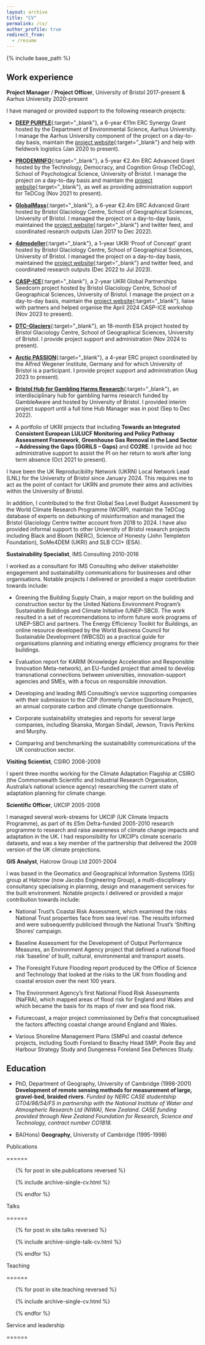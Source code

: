 ```yaml
---
layout: archive
title: "CV"
permalink: /cv/
author_profile: true
redirect_from:
  - /resume
---
```


{% include base_path %}

## Work experience

**Project Manager** / **Project Officer**, University of Bristol 2017-present & Aarhus University 2020-present

I have managed or provided support to the following research projects:

- [**DEEP PURPLE**](https://cordis.europa.eu/project/id/856416){:target="_blank"}, a 6-year €11m ERC Synergy Grant hosted by the Department of Environmental Science, Aarhus University. I manage the Aarhus University component of the project on a day-to-day basis, maintain the [project website](https://www.deeppurple-ercsyg.eu/){:target="_blank"} and help with fieldwork logistics (Jan 2020 to present).

- [**PRODEMINFO**](https://cordis.europa.eu/project/id/101020961){:target="_blank"}, a 5-year €2.4m ERC Advanced Grant hosted by the Technology, Democracy, and Cognition Group (TeDCog), School of Psychological Science, University of Bristol. I manage the project on a day-to-day basis and maintain the [project website](https://sks.to/prodeminfo){:target="_blank"}, as well as providing administration support for TeDCog (Nov 2021 to present).

- [**GlobalMass**](https://cordis.europa.eu/project/id/694188){:target="_blank"}, a 6-year €2.4m ERC Advanced Grant hosted by Bristol Glaciology Centre, School of Geographical Sciences, University of Bristol. I managed the project on a day-to-day basis, maintained the [project website](https://www.globalmass.eu/){:target="_blank"} and twitter feed, and coordinated research outputs (Jan 2017 to Dec 2022).

- [**4dmodeller**](https://gtr.ukri.org/projects?ref=EP%2FX022641%2F1){:target="_blank"}, a 1-year UKRI ‘Proof of Concept’ grant hosted by Bristol Glaciology Centre, School of Geographical Sciences, University of Bristol. I managed the project on a day-to-day basis, maintained the [project website](https://www.globalmass.eu/4dmodeller/){:target="_blank"} and twitter feed, and coordinated research outputs (Dec 2022 to Jul 2023).

- [**CASP-ICE**](https://gtr.ukri.org/projects?ref=NE%2FY002636%2F1){:target="_blank"}, a 2-year UKRI Global Partnerships Seedcorn project hosted by Bristol Glaciology Centre, School of Geographical Sciences, University of Bristol. I manage the project on a day-to-day basis, maintain the [project website](https://microlabbristol.org/casp-ice/){:target="_blank"}, liaise with partners and helped organise the April 2024 CASP-ICE workshop (Nov 2023 to present).

- [**DTC-Glaciers**](https://dtcglaciers.org/){:target="_blank"}, an 18-month ESA project hosted by Bristol Glaciology Centre, School of Geographical Sciences, University of Bristol. I provide project support and administration (Nov 2024 to present).

- [**Arctic PASSION**](https://arcticpassion.eu/){:target="_blank"}, a 4-year ERC project coordinated by the Alfred Wegener Institute, Germany and for which University of Bristol is a participant. I provide project support and administration (Aug 2023 to present).

- [**Bristol Hub for Gambling Harms Research**](https://www.bristol.ac.uk/research/groups/gambling-harms/){:target="_blank"}, an interdisciplinary hub for gambling harms research funded by GambleAware and hosted by University of Bristol. I provided interim project support until a full time Hub Manager was in post (Sep to Dec 2022).

- A portfolio of UKRI projects that including **Towards an Integrated Consistent European LULUCF Monitoring and Policy Pathway Assessment Framework**,  **Greenhouse Gas Removal in the Land Sector – Addressing the Gaps (GGRiLS – Gaps)** and **CO2RE**. I provide ad hoc administrative support to assist the PI on her return to work after long term absence (Oct 2021 to present).

I have been the UK Reproducibility Network (UKRN) Local Network Lead (LNL) for the University of Bristol since January 2024. This requires me to act as the point of contact for UKRN and promote their aims and activities within the University of Bristol.

In addition, I contributed to the first Global Sea Level Budget Assessment by the World Climate Research Programme (WCRP), maintain the TeDCog database of experts on debunking of misinformation and managed the Bristol Glaciology Centre twitter account from 2018 to 2024. I have also provided informal support to other University of Bristol research projects including Black and Bloom (NERC), Science of Honesty (John Templeton Foundation), SoMe4DEM (UKRI) and SLB CCI+ (ESA).

**Sustainability Specialist**, IMS Consulting 2010-2016

I worked as a consultant for IMS Consulting who deliver stakeholder engagement and sustainability communications for businesses and other organisations. Notable projects I delivered or provided a major contribution towards include:

- Greening the Building Supply Chain, a major report on the building and construction sector by the United Nations Environment Program’s Sustainable Buildings and Climate Initiative (UNEP-SBCI). The work resulted in a set of recommendations to inform future work programs of UNEP-SBCI and partners.
  The Energy Efficiency Toolkit for Buildings, an online resource developed by the World Business Council for Sustainable Development (WBCSD) as a practical guide for organisations planning and initiating energy efficiency programs for their buildings.

- Evaluation report for KARIM (Knowledge Acceleration and Responsible Innovation Meta-network), an EU-funded project that aimed to develop transnational connections between universities, innovation-support agencies and SMEs, with a focus on responsible innovation.

- Developing and leading IMS Consulting’s service supporting companies with their submission to the CDP (formerly Carbon Disclosure Project), an annual corporate carbon and climate change questionnaire.

- Corporate sustainability strategies and reports for several large companies, including Skanska, Morgan Sindall, Jewson, Travis Perkins and Murphy.

- Comparing and benchmarking the sustainability communications of the UK construction sector.

**Visiting Scientist**, CSIRO 2008-2009

I spent three months working for the Climate Adaptation Flagship at CSIRO (the Commonwealth Scientific and Industrial Research Organisation, Australia’s national science agency) researching the current state of adaptation planning for climate change.

**Scientific Officer**, UKCIP 2005-2008

I managed several work-streams for UKCIP (UK Climate Impacts Programme), as part of its £5m Defra-funded 2005-2010 research programme to research and raise awareness of climate change impacts and adaptation in the UK. I had responsibility for UKCIP’s climate scenario datasets, and was a key member of the partnership that delivered the 2009 version of the UK climate projections.

**GIS Analyst**, Halcrow Group Ltd 2001-2004

I was based in the Geomatics and Geographical Information Systems (GIS) group at Halcrow (now Jacobs Engineering Group), a multi-disciplinary consultancy specialising in planning, design and management services for the built environment. Notable projects I delivered or provided a major contribution towards include:

- National Trust’s Coastal Risk Assessment, which examined the risks National Trust properties face from sea level rise. The results informed and were subsequently publicised through the National Trust’s ‘Shifting Shores‘ campaign.

- Baseline Assessment for the Development of Output Performance Measures, an Environment Agency project that defined a national flood risk ‘baseline’ of built, cultural, environmental and transport assets.

- The Foresight Future Flooding report produced by the Office of Science and Technology that looked at the risks to the UK from flooding and coastal erosion over the next 100 years.

- The Environment Agency’s first National Flood Risk Assessments (NaFRA), which mapped areas of flood risk for England and Wales and which became the basis for its maps of river and sea flood risk.

- Futurecoast, a major project commissioned by Defra that conceptualised the factors affecting coastal change around England and Wales.

- Various Shoreline Management Plans (SMPs) and coastal defence projects, including South Foreland to Beachy Head SMP, Poole Bay and Harbour Strategy Study and Dungeness Foreland Sea Defences Study.

## Education

* PhD, Department of Geography, University of Cambridge (1998-2001) **Development of remote sensing methods for measurement of large, gravel-bed, braided rivers**. *Funded by NERC CASE studentship GT04/98/54/FS in partnership with the National Institute of Water and Atmospheric Research Ltd (NIWA), New Zealand. CASE funding provided through New Zealand Foundation for Research, Science and Technology, contract number CO1818.*

* BA(Hons) **Geography**, University of Cambridge (1995-1998)

Publications

======

<ul>{% for post in site.publications reversed %}

{% include archive-single-cv.html %}

{% endfor %}</ul>

Talks

======

<ul>{% for post in site.talks reversed %}

{% include archive-single-talk-cv.html  %}

{% endfor %}</ul>

Teaching

======

<ul>{% for post in site.teaching reversed %}

{% include archive-single-cv.html %}

{% endfor %}</ul>

Service and leadership

======
